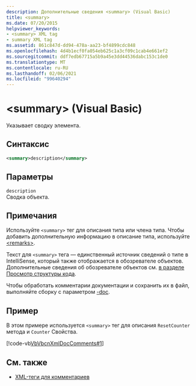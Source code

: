 ```yaml
---
description: Дополнительные сведения <summary> (Visual Basic)
title: <summary>
ms.date: 07/20/2015
helpviewer_keywords:
- <summary> XML tag
- summary XML tag
ms.assetid: 861c847d-dd94-478a-aa23-bf4899cdc848
ms.openlocfilehash: 4d4b1ecf0fa054eb625c1a3cf09c1cab4e661ef2
ms.sourcegitcommit: ddf7edb67715a5b9a45e3dd44536dabc153c1de0
ms.translationtype: MT
ms.contentlocale: ru-RU
ms.lasthandoff: 02/06/2021
ms.locfileid: "99640294"
---
```

# <a name="summary-visual-basic"></a>\<summary> (Visual Basic)

Указывает сводку элемента.  
  
## <a name="syntax"></a>Синтаксис  
  
```xml  
<summary>description</summary>  
```  
  
## <a name="parameters"></a>Параметры  

 `description`  
 Сводка объекта.  
  
## <a name="remarks"></a>Примечания  

 Используйте `<summary>` тег для описания типа или члена типа. Чтобы добавить дополнительную информацию в описание типа, используйте [\<remarks>](remarks.md).  
  
 Текст для `<summary>` тега — единственный источник сведений о типе в IntelliSense, который также отображается в обозревателе объектов. Дополнительные сведения об обозревателе объектов см. [в разделе Просмотр структуры кода](/visualstudio/ide/viewing-the-structure-of-code).  
  
 Чтобы обработать комментарии документации и сохранить их в файл, выполняйте сборку с параметром [-doc](../../reference/command-line-compiler/doc.md).  
  
## <a name="example"></a>Пример  

 В этом примере используется `<summary>` тег для описания `ResetCounter` метода и `Counter` Свойства.  
  
 [!code-vb[VbVbcnXmlDocComments#1](~/samples/snippets/visualbasic/VS_Snippets_VBCSharp/VbVbcnXmlDocComments/VB/Class1.vb#1)]  
  
## <a name="see-also"></a>См. также

- [XML-теги для комментариев](index.md)
